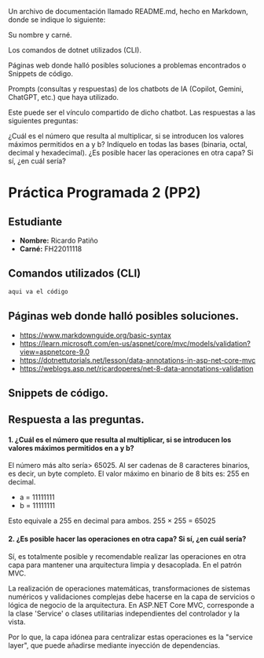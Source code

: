 Un archivo de documentación llamado README.md, hecho en Markdown, donde se indique lo siguiente:

Su nombre y carné.

Los comandos de dotnet utilizados (CLI).

Páginas web donde halló posibles soluciones a problemas encontrados o Snippets de código.

Prompts (consultas y respuestas) de los chatbots de IA (Copilot, Gemini, ChatGPT, etc.) que haya utilizado.

Este puede ser el vínculo compartido de dicho chatbot.
Las respuestas a las siguientes preguntas:

¿Cuál es el número que resulta al multiplicar, si se introducen los valores máximos permitidos en a y b? Indíquelo en todas las bases (binaria, octal, decimal y hexadecimal).
¿Es posible hacer las operaciones en otra capa? Si sí, ¿en cuál sería?

# Práctica Programada 2 (PP2)

## Estudiante

- **Nombre:** Ricardo Patiño
- **Carné:** FH22011118

## Comandos utilizados (CLI)

```bash
aqui va el código
```

## Páginas web donde halló posibles soluciones.

- https://www.markdownguide.org/basic-syntax
- https://learn.microsoft.com/en-us/aspnet/core/mvc/models/validation?view=aspnetcore-9.0
- https://dotnettutorials.net/lesson/data-annotations-in-asp-net-core-mvc
- https://weblogs.asp.net/ricardoperes/net-8-data-annotations-validation

## Snippets de código.


## Respuesta a las preguntas.

#### 1. ¿Cuál es el número que resulta al multiplicar, si se introducen los valores máximos permitidos en a y b?
El número más alto sería> 65025. Al ser cadenas de 8 caracteres binarios, es decir, un byte completo. El valor máximo en binario de 8 bits es: 255 en decimal.
- a = 11111111
- b = 11111111

Esto equivale a 255 en decimal para ambos.
255 × 255 = 65025

#### 2. ¿Es posible hacer las operaciones en otra capa? Si sí, ¿en cuál sería?

<p>
  Sí, es totalmente posible y recomendable realizar las operaciones en otra capa para mantener una arquitectura limpia y desacoplada. En el patrón MVC.

  La realización de operaciones matemáticas, transformaciones de sistemas numéricos y validaciones complejas debe hacerse en la capa de servicios o lógica de negocio de la arquitectura. En ASP.NET Core MVC,  corresponde a la clase 'Service' o clases utilitarias independientes del controlador y la vista.

Por lo que, la capa idónea para centralizar estas operaciones es la "service layer", que puede añadirse mediante inyección de dependencias.
</p>

